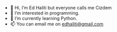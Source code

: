 - 👋 Hi, I’m Ed Haliti but everyone calls me Cizdem
- 👀 I’m interested in programming.
- 🌱 I’m currently learning Python.
- 📫 You can email me on edhaliti@gmail.com
